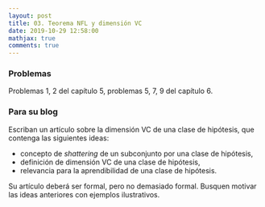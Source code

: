 ```yaml
---
layout: post
title: 03. Teorema NFL y dimensión VC
date: 2019-10-29 12:58:00
mathjax: true
comments: true
---
```



### Problemas
Problemas 1, 2 del capítulo 5, problemas 5, 7, 9 del capítulo 6.


### Para su blog

Escriban un artículo sobre la dimensión VC de una clase de hipótesis, que contenga las siguientes ideas:

- concepto de *shattering* de un subconjunto por una clase de hipótesis,
- definición de dimensión VC de una clase de hipótesis,
- relevancia para la aprendibilidad de una clase de hipótesis.

Su artículo deberá ser formal, pero no demasiado formal. Busquen motivar las ideas anteriores con ejemplos ilustrativos.